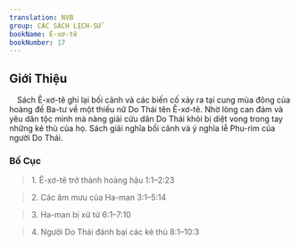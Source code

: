 ```yaml
---
translation: NVB
group: CÁC SÁCH LỊCH-SỬ
bookName: Ê-xơ-tê 
bookNumber: 17
---
```


<div class="title"><h2>Giới Thiệu </h2></div> Sách Ê-xơ-tê ghi lại bối cảnh và các biến cố xảy ra tại cung mùa đông của hoàng đế Ba-tư về một thiếu nữ Do Thái tên Ê-xơ-tê. Nhờ lòng can đảm và yêu dân tộc mình mà nàng giải cứu dân Do Thái khỏi bị diệt vong trong tay những kẻ thù của họ. Sách giải nghĩa bối cảnh và ý nghĩa lễ Phu-rim của người Do Thái. <br/><div class="title"><h3>Bố Cục </h3></div><blockquote>1. Ê-xơ-tê trở thành hoàng hậu 1:1–2:23</blockquote><blockquote>2. Các âm mưu của Ha-man 3:1–5:14</blockquote><blockquote>3. Ha-man bị xử tử 6:1–7:10</blockquote><blockquote>4. Người Do Thái đánh bại các kẻ thù 8:1–10:3</blockquote>
